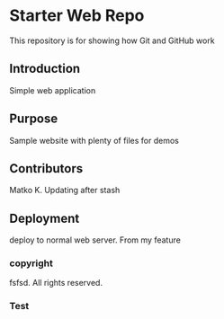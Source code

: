 # Starter Web Repo

This repository is for showing how Git and GitHub work

## Introduction
Simple web application

## Purpose

Sample website with plenty of files for demos

## Contributors
Matko K. Updating after stash

## Deployment
deploy to normal web server. From my feature

### copyright
fsfsd. All rights reserved.

### Test